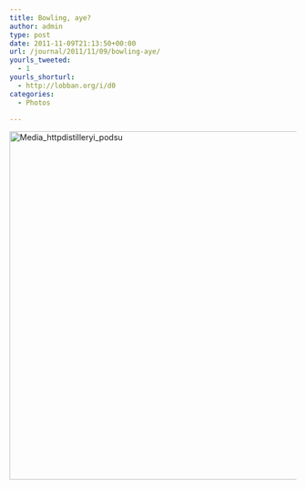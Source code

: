```yaml
---
title: Bowling, aye?
author: admin
type: post
date: 2011-11-09T21:13:50+00:00
url: /journal/2011/11/09/bowling-aye/
yourls_tweeted:
  - 1
yourls_shorturl:
  - http://lobban.org/i/d0
categories:
  - Photos

---
```

<div class='posterous_autopost'>
  <a href="http://instagr.am/p/TbhZJ/"></p> 
  
  <div class='p_embed p_image_embed'>
    <a href="http://getfile2.posterous.com/getfile/files.posterous.com/nonimage/aHBJBrFJfjEqhFbbmlkcoChbxFixGqvJcsfuEsqvwgBuhCvwvsaddzaGvAzv/media_httpdistilleryi_podsu.jpg.scaled1000.jpg"><img alt="Media_httpdistilleryi_podsu" height="612" src="http://getfile2.posterous.com/getfile/files.posterous.com/nonimage/aHBJBrFJfjEqhFbbmlkcoChbxFixGqvJcsfuEsqvwgBuhCvwvsaddzaGvAzv/media_httpdistilleryi_podsu.jpg.scaled1000.jpg" width="612" /></a>
  </div>
  
  <p>
    </a></div>